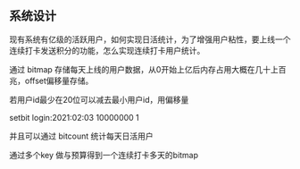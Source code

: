 ## 系统设计
现有系统有亿级的活跃用户，如何实现日活统计，为了增强用户粘性，要上线一个连续打卡发送积分的功能，怎么实现连续打卡用户统计。

通过 bitmap 存储每天上线的用户数据，从0开始上亿后内存占用大概在几十上百兆，offset偏移量存储。

若用户id最少在20位可以减去最小用户id，用偏移量

setbit login:2021:02:03 10000000 1

并且可以通过 bitcount 统计每天日活用户

通过多个key 做与预算得到一个连续打卡多天的bitmap 

